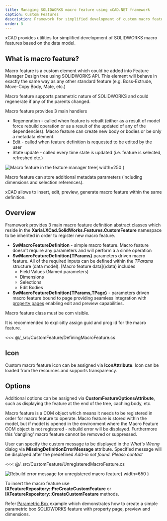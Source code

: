 ```yaml
---
title: Managing SOLIDWORKS macro feature using xCAD.NET framework
caption: Custom Features
description: Framework for simplified development of custom macro features using SOLIDWORKS API
order: 5
---
```

xCAD provides utilities for simplified development of SOLIDWORKS macro features based on the data model.

## What is macro feature?

Macro feature is a custom element which could be added into Feature Manager Design tree using SOLIDWORKS API. This element will behave in exactly the same way as any other standard feature (e.g. Boss-Extrude, Move-Copy Body, Mate, etc.)

Macro feature supports parametric nature of SOLIDWORKS and could regenerate if any of the parents changed.

Macro feature provides 3 main handlers

* Regeneration - called when feature is rebuilt (either as a result of model force rebuild operation or as a result of the updated of any of the dependencies). Macro feature can create new body or bodies or be only a metadata element.
* Edit - called when feature definition is requested to be edited by the user
* State update - called every time state is updated (i.e. feature is selected, refreshed etc.)

![Macro feature in the feature manager tree](feature-mgr-tree-macro-feature.png){ width=250 }

Macro feature can store additional metadata parameters (including dimensions and selection references).

xCAD allows to insert, edit, preview, generate macro feature within the same definition.

## Overview

Framework provides 3 main macro feature definition abstract classes which reside in the **Xarial.XCad.SolidWorks.Features.CustomFeature** namespace to be inherited in order to register new macro feature.

* **SwMacroFeatureDefinition** - simple macro feature. Macro feature doesn't require any parameters and will perform a a simle operation
* **SwMacroFeatureDefinition{TParams}** parameters driven macro feature. All of the required inputs can be defined within the *TParams* structure (data model). [Macro feature data](\data\) includes
    * Field Values (Named parameters)
    * Dimensions
    * Selections
    * Edit Bodies
* **SwMacroFeatureDefinition{TParams,TPage}** - parameters driven macro feature bound to page providing seamless integration with [property pages](/property-pages/) enabling edit and preview capabilities.

Macro feature class must be com visible.

It is recommended to explicitly assign guid and prog id for the macro feature.

<<< @/_src/CustomFeature/DefiningMacroFeature.cs

## Icon

Custom macro feature icon can be assigned via **IconAttribute**. Icon can be loaded from the resources and supports transparency.

## Options

Additional options can be assigned via **CustomFeatureOptionsAttribute**, such as displaying the feature at the end of the tree, caching body, etc.

Macro feature is a COM object which means it needs to be registered in order for macro feature to operate. Macro feature is stored within the model, but if model is opened in the environment where the Macro Feature COM object is not registered - rebuild error will be displayed. Furthermore this 'dangling' macro feature cannot be removed or suppressed.

User can specify the custom message to be displayed in the *What's Wrong* dialog via **MissingDefinitionErrorMessage** attribute. Specified message will be displayed after the predefined *Add-in not found. Please contact*

<<< @/_src/CustomFeature/UnregisteredMacroFeature.cs

![Rebuild error message for unregistered macro feature](unregistered-macro-feature.png){ width=650 }

To insert the macro feature use **IXFeatureRepository::PreCreateCustomFeature** or **IXFeatureRepository::CreateCustomFeature** methods.

Refer [Parametric Box](https://github.com/xarial/xcad-examples/tree/master/ParametricBox) example which demonstrates how to create a simple parametric box SOLIDWORKS feature with property page, preview and dimensions.